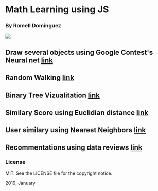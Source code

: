 # Math Learning using JS

### By Romell Domínguez
[![](https://raw.githubusercontent.com/romellfudi/assets/master/favicon.ico)](https://www.romellfudi.com/)

## Draw  several objects using Google Contest's Neural net [link](quick_draw/)

## Random Walking [link](walk/)

## Binary Tree Vizualitation [link](binary_tree/)

## Similary Score using Euclidian distance [link](similary_score/)

## User similary using Nearest Neighbors [link](nearest_neighbors/)

## Recommentations using data reviews [link](movie_recommendation/)


### License
MIT. See the LICENSE file for the copyright notice.

2019, January